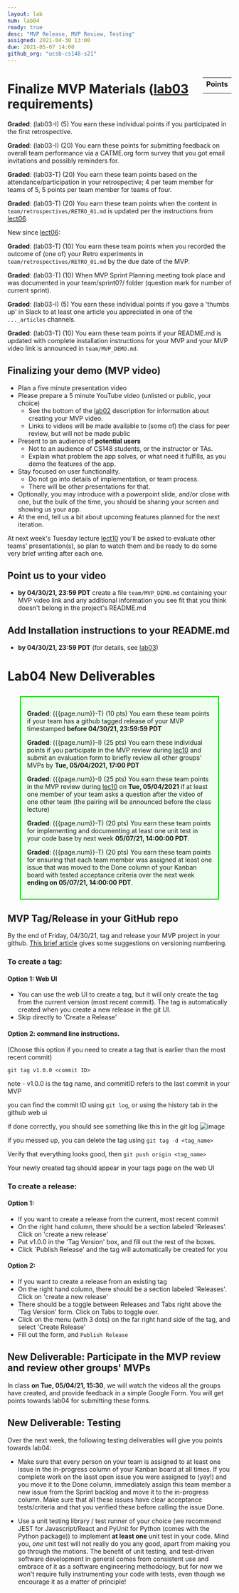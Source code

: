 ```yaml
---
layout: lab
num: lab04
ready: true
desc: "MVP Release, MVP Review, Testing"
assigned: 2021-04-30 13:00
due: 2021-05-07 14:00
github_org: "ucsb-cs148-s21"
---
```


<style>
div.grade { margin: 2em; padding: 1em; border: 2px solid #0c0; background-color: #efe; }   
</style>

<div style="float:right; width: auto;">

<table style="margin-top:1em;">
<tr>
   <th>Points</th>
</tr>
<tr>
   <td class="pointCount"></td>
</tr>
</table>

</div>


# Finalize MVP Materials ([lab03](https://ucsb-cs148.github.io/s21/lectures/lect06/) requirements) 

<div markdown="1">

**Graded**: (lab03-I) (5) You earn these individual points if you participated in the first retrospective.

**Graded**: (lab03-I) (20) You earn these points for submitting feedback on overall team performance via a CATME.org form survey that you got email invitations and possibly reminders for.

**Graded**: (lab03-T) (20) You earn these team points based on the attendance/participation in your retrospective; 4 per team member for teams of 5,  5 points per team member for teams of four.

**Graded**: (lab03-T) (20) You earn these team points when the content in `team/retrospectives/RETRO_01.md` is updated per the instructions from [lect06](https://ucsb-cs148.github.io/s21/lectures/lect06/).

New since [lect06](https://ucsb-cs148.github.io/s21/lectures/lect06/): 

**Graded**: (lab03-T) (10) You earn these team points when you recorded the outcome of (one of) your Retro experiments in `team/retrospectives/RETRO_01.md` by the due date of the MVP. 

**Graded**: (lab03-T) (10) When MVP Sprint Planning meeting took place and was documented in your team/sprint0?/ folder (question mark for number of current sprint).

**Graded**: (lab03-I) (5) You earn these individual points if you gave a 'thumbs up' in Slack to at least one article you appreciated in one of the `..._articles` channels.

**Graded**: (lab03-T) (10) You earn these team points if your README.md is updated with complete installation instructions for your MVP and your MVP video link is announced in `team/MVP_DEMO.md`.  

</div>

## Finalizing your demo (MVP video)

* Plan a five minute presentation video
* Please prepare a 5 minute YouTube video (unlisted or public, your choice)
  - See the bottom of the [lab02](https://ucsb-cs148.github.io/s21/lab/lab02/) description for information about creating your MVP video.
  - Links to videos will be made available to (some of) the class for peer review, but will not be made public
* Present to an audience of **potential users**
  - Not to an audience of CS148 students, or the instructor or TAs.
  - Explain what problem the app solves, or what need it fulfills, as you demo the features of
    the app.
* Stay focused on user functionality.
  - Do not go into details of implementation, or team process.
  - There will be other presentations for that.
* Optionally, you may introduce with a powerpoint slide, and/or close with one, but the bulk
  of the time, you should be sharing your screen and showing us your app.
* At the end, tell us a bit about upcoming features planned for the next iteration.

At next week's Tuesday lecture [lect10](https://ucsb-cs148.github.io/s21/lectures/lect10/) you'll be asked to evaluate other teams' presentation(s), so plan to watch them and be ready to do some very brief writing after each one.

## Point us to your video 
*  **by 04/30/21, 23:59 PDT** create a file `team/MVP_DEMO.md` containing your MVP video link and any additional information you see fit that you think doesn't belong in the project's README.md  

## Add Installation instructions to your README.md 
*  **by 04/30/21, 23:59 PDT** (for details, see [lab03](https://ucsb-cs148.github.io/s21/lab/lab03/)) 

# Lab04 New Deliverables

<div class="grade" markdown="1">

**Graded**: ({{page.num}}-T) (10 pts) You earn these team points if your team has a github tagged release of your MVP timestamped **before 04/30/21, 23:59:59 PDT**

**Graded**: ({{page.num}}-I) (25 pts) You earn these individual points if you participate in the MVP review during [lec10](https://ucsb-cs148.github.io/s21/lectures/lect10/)  and submit an evaluation form to briefly review all other groups' MVPs by **Tue, 05/04/2021, 17:00 PDT**

**Graded**: ({{page.num}}-I) (25 pts) You earn these team points in the MVP review during [lec10](https://ucsb-cs148.github.io/s21/lectures/lect10/) on **Tue, 05/04/2021** if at least one member of your team asks a question after the video of one other team (the pairing will be announced before the class lecture) 

**Graded**: ({{page.num}}-T) (20 pts) You earn these team points for implementing and documenting at least one unit test in your code base by next week **05/07/21, 14:00:00 PDT**.

**Graded**: ({{page.num}}-T) (20 pts) You earn these team points for ensuring that each team member was assigned at least one issue that was moved to the Done column of your Kanban board with tested acceptance criteria over the next week **ending on 05/07/21, 14:00:00 PDT**.

</div>

## MVP Tag/Release in your GitHub repo
By the end of Friday, 04/30/21, tag and release your MVP project in your github. 
[This brief article](https://medium.com/@jameshamann/a-brief-guide-to-semantic-versioning-c6055d87c90e) gives some suggestions on versioning numbering.  

### To create a tag:
#### Option 1: Web UI
* You can use the web UI to create a tag, but it will only create the tag from the current version (most recent commit).
The tag is automatically created when you create a new release in the git UI.
* Skip directly to 'Create a Release'

#### Option 2: command line instructions. 
(Choose this option if you need to create a tag that is earlier than the most recent commit)

`git tag v1.0.0 <commit ID>`

note - v1.0.0 is the tag name, and commitID refers to the last commit in your MVP 

you can find the commit ID using `git log`, or using the history tab in the github web ui

if done correctly, you should see something like this in the git log
![image](https://user-images.githubusercontent.com/10558897/116512519-06006680-a87d-11eb-9ead-d6cbc0d633bd.png)

if you messed up, you can delete the tag using `git tag -d <tag_name>`

Verify that everything looks good, then `git push origin <tag_name>`

Your newly created tag should appear in your tags page on the web UI

### To create a release:

#### Option 1:
* If you want to create a release from the current, most recent commit
* On the right hand column, there should be a section labeled 'Releases'. Click on 'create a new release'
* Put v1.0.0 in the 'Tag Version' box, and fill out the rest of the boxes.
* Click `Publish Release' and the tag will automatically be created for you

#### Option 2:
* If you want to create a release from an existing tag
* On the right hand column, there should be a section labeled 'Releases'. Click on 'create a new release'
* There should be a toggle between Releases and Tabs right above the 'Tag Version' form. Click on Tabs to toggle over.
* Click on the  menu (with 3 dots) on the far right hand side of the tag, and select 'Create Release'
* Fill out the form, and `Publish Release`

## New Deliverable: Participate in the MVP review and review other groups' MVPs

In class **on Tue, 05/04/21, 15:30**, we will watch the videos all the groups have created, and provide feedback in a simple Google Form. You will get points towards lab04 for submitting these forms. 

## New Deliverable: Testing  

Over the next week, the following testing deliverables will give you points towards lab04: 

  * Make sure that every person on your team is assigned to at least one issue in the in-progress column of your Kanban board at all times. If you complete work on the lasst open issue you were assigned to (yay!) and you move it to the Done column, immediately assign this team member a new issue from the Sprint backlog and move it to the in-progress column. Make sure that all these issues have clear acceptance tests/criteria and that you verified these before calling the issue Done.   
  
  * Use a unit testing library / test runner of your choice (we recommend JEST for Javascript/React and PyUnit for Python (comes with the Python package)) to implement **at least one** unit test in your code. Mind you, *one* unit test will not really do you any good, apart from making you go through the motions. The benefit of unit testing, and test-driven software development in general comes from consistent use and embrace of it as a software engineering methodology, but for now we won't require fully instrumenting your code with tests, even though we encourage it as a matter of principle!   


 